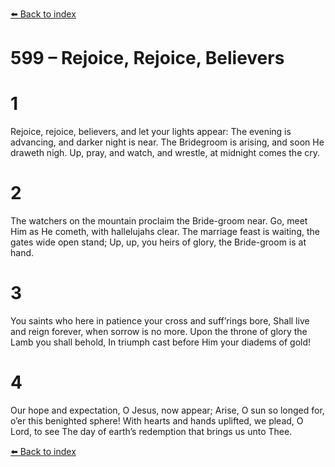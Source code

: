 [⬅️ Back to index](../README.md)

# 599 – Rejoice, Rejoice, Believers


# 1
Rejoice, rejoice, believers, and let your lights appear:
The evening is advancing, and darker night is near.
The Bridegroom is arising, and soon He draweth nigh.
Up, pray, and watch, and wrestle, at midnight comes the cry.

# 2
The watchers on the mountain proclaim the Bride-groom near.
Go, meet Him as He cometh, with hallelujahs clear.
The marriage feast is waiting, the gates wide open stand;
Up, up, you heirs of glory, the Bride-groom is at hand.

# 3
You saints who here in patience your cross and suff’rings bore,
Shall live and reign forever, when sorrow is no more.
Upon the throne of glory the Lamb you shall behold,
In triumph cast before Him your diadems of gold!

# 4
Our hope and expectation, O Jesus, now appear;
Arise, O sun so longed for, o’er this benighted sphere!
With hearts and hands uplifted, we plead, O Lord, to see
The day of earth’s redemption that brings us unto Thee.

[⬅️ Back to index](../README.md)
